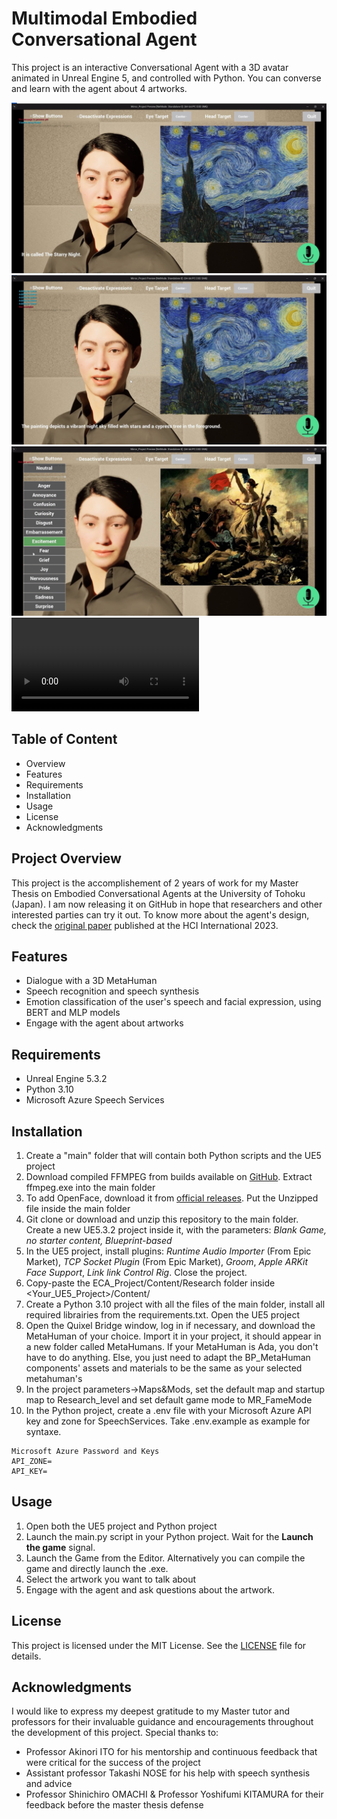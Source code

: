 # Multimodal Embodied Conversational Agent
This project is an interactive Conversational Agent with a 3D avatar animated in Unreal Engine 5, and controlled with Python. You can converse and learn with the agent about 4 artworks.

![](/Presentation/picture1.jpg)
![](/Presentation/picture2.jpg)
![](/Presentation/picture3.jpg)
![](/Presentation/Movie.mov)

## Table of Content
 - Overview
 - Features
 - Requirements
 - Installation
 - Usage
 - License
 - Acknowledgments

## Project Overview
This project is the accomplishement of 2 years of work for my Master Thesis on Embodied Conversational Agents at the University of Tohoku (Japan). I am now releasing it on GitHub in hope that researchers and other interested parties can try it out.
To know more about the agent's design, check the [original paper](https://link.springer.com/chapter/10.1007/978-3-031-35989-7_31) published at the HCI International 2023.

## Features
- Dialogue with a 3D MetaHuman
- Speech recognition and speech synthesis
- Emotion classification of the user's speech and facial expression, using BERT and MLP models
- Engage with the agent about artworks

## Requirements
- Unreal Engine 5.3.2
- Python 3.10
- Microsoft Azure Speech Services

## Installation
1. Create a "main" folder that will contain both Python scripts and the UE5 project
2. Download compiled FFMPEG from builds available on [GitHub](https://github.com/BtbN/FFmpeg-Builds/releases). Extract ffmpeg.exe into the main folder
3. To add OpenFace, download it from [official releases](https://github.com/TadasBaltrusaitis/OpenFace/releases/tag/OpenFace_2.2.0). Put the Unzipped file inside the main folder
4. Git clone or download and unzip this repository to the main folder. Create a new UE5.3.2 project inside it, with the parameters: *Blank Game, no starter content, Blueprint-based*
5. In the UE5 project, install plugins: *Runtime Audio Importer* (From Epic Market), *TCP Socket Plugin* (From Epic Market), *Groom*, *Apple ARKit Face Support*, *Link link Control Rig*. Close the project.
6. Copy-paste the ECA_Project/Content/Research folder inside <Your_UE5_Project>/Content/
7. Create a Python 3.10 project with all the files of the main folder, install all required librairies from the requirements.txt. Open the UE5 project
8. Open the Quixel Bridge window, log in if necessary, and download the MetaHuman of your choice. Import it in your project, it should appear in a new folder called MetaHumans. If your MetaHuman is Ada, you don't have to do anything. Else, you just need to adapt the BP_MetaHuman components' assets and materials to be the same as your selected metahuman's
9. In the project parameters->Maps&Mods, set the default map and startup map to Research_level and set default game mode to MR_FameMode
10. In the Python project, create a .env file with your Microsoft Azure API key and zone for SpeechServices. Take .env.example as example for syntaxe.
  ```
  Microsoft Azure Password and Keys
  API_ZONE=
  API_KEY=
  ```

## Usage
1. Open both the UE5 project and Python project
2. Launch the main.py script in your Python project. Wait for the **Launch the game** signal.
3. Launch the Game from the Editor. Alternatively you can compile the game and directly launch the .exe.
4. Select the artwork you want to talk about
5. Engage with the agent and ask questions about the artwork.

## License
This project is licensed under the MIT License. See the [LICENSE](LICENSE.md) file for details.

## Acknowledgments
I would like to express my deepest gratitude to my Master tutor and professors for their invaluable guidance and encouragements throughout the development of this project.
Special thanks to:
- Professor Akinori ITO for his mentorship and continuous feedback that were critical for the success of the project
- Assistant professor Takashi NOSE for his help with speech synthesis and advice
- Professor Shinichiro OMACHI & Professor Yoshifumi KITAMURA for their feedback before the master thesis defense

